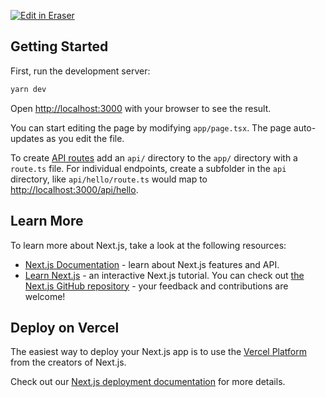 <p><a target="_blank" href="https://app.eraser.io/workspace/OtrvBP2NgrH8BktGyfp4" id="edit-in-eraser-github-link"><img alt="Edit in Eraser" src="https://firebasestorage.googleapis.com/v0/b/second-petal-295822.appspot.com/o/images%2Fgithub%2FOpen%20in%20Eraser.svg?alt=media&amp;token=968381c8-a7e7-472a-8ed6-4a6626da5501"></a></p>

## Getting Started

First, run the development server:

```bash
yarn dev
```

Open [﻿http://localhost:3000](http://localhost:3000) with your browser to see the result.

You can start editing the page by modifying `app/page.tsx`. The page auto-updates as you edit the file.

To create [﻿API routes](https://nextjs.org/docs/app/building-your-application/routing/router-handlers) add an `api/` directory to the `app/` directory with a `route.ts` file. For individual endpoints, create a subfolder in the `api` directory, like `api/hello/route.ts` would map to [﻿http://localhost:3000/api/hello](http://localhost:3000/api/hello).

## Learn More

To learn more about Next.js, take a look at the following resources:

- [﻿Next.js Documentation](https://nextjs.org/docs) - learn about Next.js features and API.
- [﻿Learn Next.js](https://nextjs.org/learn/foundations/about-nextjs) - an interactive Next.js tutorial.
  You can check out [﻿the Next.js GitHub repository](https://github.com/vercel/next.js/) - your feedback and contributions are welcome!

## Deploy on Vercel

The easiest way to deploy your Next.js app is to use the [﻿Vercel Platform](https://vercel.com/new?utm_source=github.com&utm_medium=referral&utm_campaign=turborepo-readme) from the creators of Next.js.

Check out our [﻿Next.js deployment documentation](https://nextjs.org/docs/deployment) for more details.

<!--- Eraser file: https://app.eraser.io/workspace/OtrvBP2NgrH8BktGyfp4 --->
